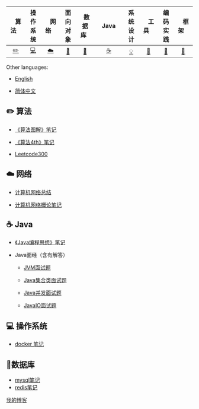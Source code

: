 | &nbsp;&nbsp;&nbsp;算法&nbsp;&nbsp;&nbsp; | 操作系统 | &nbsp;&nbsp;&nbsp;网络&nbsp;&nbsp;&nbsp; | 面向对象 | &nbsp;&nbsp;数据库&nbsp;&nbsp; | &nbsp;&nbsp;&nbsp;Java&nbsp;&nbsp;&nbsp; | 系统设计 | &nbsp;&nbsp;&nbsp;工具&nbsp;&nbsp;&nbsp; | 编码实践 | &nbsp;&nbsp;&nbsp;框架&nbsp;&nbsp;&nbsp; |
| :--------: | :---------: | :---------: | :---------: | :---------: | :---------:| :---------: | :-------: | :-------:| :------:|
| [:pencil2:](#pencil2-算法) | [:computer:](#computer-操作系统)|[:cloud:](#cloud-网络) | [:art:](#art-面向对象) |[:floppy_disk:](#floppy_disk-数据库)|  [:coffee:](#coffee-java)| [:bulb:](#bulb-系统设计)| [:wrench:](#wrench-工具)| [:watermelon:](#watermelon-编码实践)| [:rocket:](#rocket-框架) |


Other languages:

- [English](README.en-US.md)

- [简体中文](README.md)

  

## :pencil2: 算法

- [《算法图解》笔记](https://github.com/xiantang/grokking_algorithms)

- [《算法4th》笔记](https://github.com/xiantang/algorithm)

- [ Leetcode300](https://github.com/xiantang/leetcode)

  

## :cloud: 网络

- [计算机网络总结](https://github.com/xiantang/Java-BackEnd-Notes/blob/master/doc/notes/network/internet.md)

- [计算机网络概论笔记](https://github.com/xiantang/Java-BackEnd-Notes/blob/master/doc/notes/network/%E7%BD%91%E7%BB%9C%E6%A6%82%E8%AE%BA%E7%AC%94%E8%AE%B0.md)

  

## :coffee: Java

- [《Java编程思想》笔记](https://github.com/xiantang/Java-BackEnd-Notes/blob/master/doc/notes/java/think%20in%20java.md)

- Java面经（含有解答）
    * [JVM面试题](https://github.com/xiantang/Java-BackEnd-Notes/blob/master/doc/notes/java/JVM.md)  
    
    * [Java集合类面试题](https://github.com/xiantang/Java-BackEnd-Notes/blob/master/doc/notes/java/JavaCollection.md)
    
    * [Java并发面试题](https://github.com/xiantang/Java-BackEnd-Notes/blob/master/doc/notes/java/JavaConcurrent.md)
    
    * [JavaIO面试题](https://github.com/xiantang/Java-BackEnd-Notes/blob/master/doc/notes/java/JavaIO.md)   
    
      

## :computer: 操作系统

* [docker 笔记](<https://github.com/xiantang/Java-BackEnd-Notes/blob/master/doc/notes/linux/docker.md>)



## :floppy_disk:数据库

* [mysql笔记](https://github.com/xiantang/Java-BackEnd-Notes/tree/master/doc/notes/database/mysql)
* [redis笔记](https://github.com/xiantang/Java-BackEnd-Notes/tree/master/doc/notes/database/redis)



[我的博客](http://xiantang.info/)

